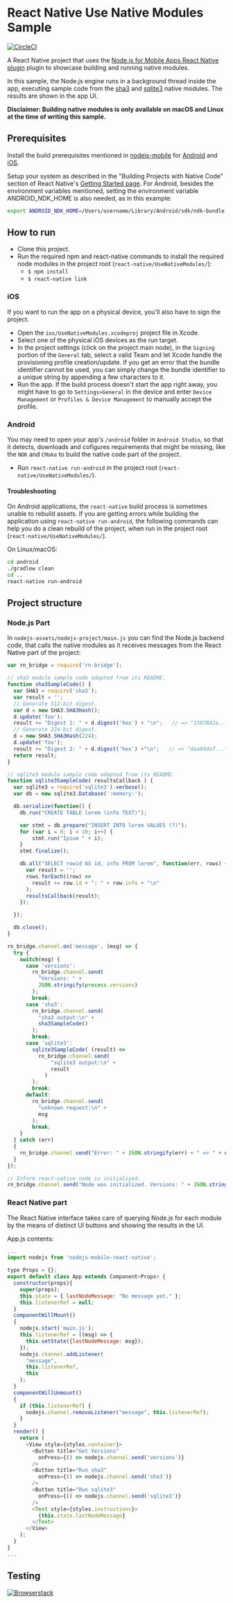 # React Native Use Native Modules Sample

[![CircleCI](https://circleci.com/gh/mandric/nodejs-mobile-sharp.svg?style=svg)](https://circleci.com/gh/mandric/nodejs-mobile-sharp)

A React Native project that uses the [Node.js for Mobile Apps React Native plugin]( https://github.com/janeasystems/nodejs-mobile-react-native) plugin to showcase building and running native modules.

In this sample, the Node.js engine runs in a background thread inside the app, executing sample code from the [sha3](https://www.npmjs.com/package/sha3) and [sqlite3](https://www.npmjs.com/package/sqlite3) native modules. The results are shown in the app UI.

**Disclaimer: Building native modules is only available on macOS and Linux at the time of writing this sample.**

## Prerequisites

Install the build prerequisites mentioned in [nodejs-mobile](https://github.com/janeasystems/nodejs-mobile) for [Android](https://github.com/janeasystems/nodejs-mobile#prerequisites-to-build-the-android-library-on-linux-ubuntudebian) and [iOS](https://github.com/janeasystems/nodejs-mobile#prerequisites-to-build-the-ios-framework-library-on-macos).

Setup your system as described in the "Building Projects with Native Code" section of React Native's [Getting Started page](https://facebook.github.io/react-native/docs/getting-started.html).
For Android, besides the environment variables mentioned, setting the environment variable ANDROID_NDK_HOME is also needed, as in this example:
```sh
export ANDROID_NDK_HOME=/Users/username/Library/Android/sdk/ndk-bundle
```

## How to run
  - Clone this project.
  - Run the required npm and react-native commands to install the required node modules in the project root (`react-native/UseNativeModules/`):
    - `$ npm install`
    - `$ react-native link`

### iOS

If you want to run the app on a physical device, you'll also have to sign the project.

 - Open the `ios/UseNativeModules.xcodeproj` project file in Xcode.
 - Select one of the physical iOS devices as the run target.
 - In the project settings (click on the project main node), in the `Signing` portion of the `General` tab, select a valid Team and let Xcode handle the provisioning profile creation/update. If you get an error that the bundle identifier cannot be used, you can simply change the bundle identifier to a unique string by appending a few characters to it.
 - Run the app. If the build process doesn't start the app right away, you might have to go to `Settings>General` in the device and enter `Device Management` or `Profiles & Device Management` to manually accept the profile.


### Android

You may need to open your app's `/android` folder in `Android Studio`, so that it detects, downloads and cofigures requirements that might be missing, like the `NDK` and `CMake` to build the native code part of the project.

- Run `react-native run-android` in the project root (`react-native/UseNativeModules/`).

#### Troubleshooting
On Android applications, the `react-native` build process is sometimes unable to rebuild assets.
If you are getting errors while building the application using `react-native run-android`, the following commands can help you do a clean rebuild of the project, when run in the project root (`react-native/UseNativeModules/`).

On Linux/macOS:
```sh
cd android
./gradlew clean
cd ..
react-native run-android
```

## Project structure

### Node.js Part

In `nodejs-assets/nodejs-project/main.js` you can find the Node.js backend code, that calls the native modules as it receives messages from the React Native part of the project:

```js
var rn_bridge = require('rn-bridge');

// sha3 module sample code adapted from its README.
function sha3SampleCode() {
  var SHA3 = require('sha3');
  var result = '';
  // Generate 512-bit digest.
  var d = new SHA3.SHA3Hash();
  d.update('foo');
  result += "Digest 1: " + d.digest('hex') + "\n";   // => "1597842a..."
  // Generate 224-bit digest.
  d = new SHA3.SHA3Hash(224);
  d.update('foo');
  result += "Digest 2: " + d.digest('hex') +"\n";   // => "daa94da7..."
  return result;
}

// sqlite3 module sample code adapted from its README.
function sqlite3SampleCode( resultsCallback ) {
  var sqlite3 = require('sqlite3').verbose();
  var db = new sqlite3.Database(':memory:');

  db.serialize(function() {
    db.run("CREATE TABLE lorem (info TEXT)");

    var stmt = db.prepare("INSERT INTO lorem VALUES (?)");
    for (var i = 0; i < 10; i++) {
        stmt.run("Ipsum " + i);
    }
    stmt.finalize();

    db.all("SELECT rowid AS id, info FROM lorem", function(err, rows) {
      var result = '';
      rows.forEach((row) =>
        result += row.id + ": " + row.info + "\n"
      );
      resultsCallback(result);
    });

  });

  db.close();
}

rn_bridge.channel.on('message', (msg) => {
  try {
    switch(msg) {
      case 'versions':
        rn_bridge.channel.send(
          "Versions: " +
          JSON.stringify(process.versions)
        );
        break;
      case 'sha3':
        rn_bridge.channel.send(
          "sha3 output:\n" +
          sha3SampleCode()
        );
        break;
      case 'sqlite3':
        sqlite3SampleCode( (result) =>
          rn_bridge.channel.send(
              "sqlite3 output:\n" +
              result
            )
        );
        break;
      default:
        rn_bridge.channel.send(
          "unknown request:\n" +
          msg
        );
        break;
    }
  } catch (err)
  {
    rn_bridge.channel.send("Error: " + JSON.stringify(err) + " => " + err.stack );
  }
});

// Inform react-native node is initialized.
rn_bridge.channel.send("Node was initialized. Versions: " + JSON.stringify(process.versions));
```

### React Native part

The React Native interface takes care of querying Node.js for each module by the means of distinct UI buttons and showing the results in the UI.

App.js contents:

```js
...
import nodejs from 'nodejs-mobile-react-native';

type Props = {};
export default class App extends Component<Props> {
  constructor(props){
    super(props);
    this.state = { lastNodeMessage: "No message yet." };
    this.listenerRef = null;
  }
  componentWillMount()
  {
    nodejs.start('main.js');
    this.listenerRef = ((msg) => {
      this.setState({lastNodeMessage: msg});
    });
    nodejs.channel.addListener(
      "message",
      this.listenerRef,
      this 
    );
  }
  componentWillUnmount()
  {
    if (this.listenerRef) {
      nodejs.channel.removeListener("message", this.listenerRef);
    }
  }
  render() {
    return (
      <View style={styles.container}>
        <Button title="Get Versions"
          onPress={() => nodejs.channel.send('versions')}
        />
        <Button title="Run sha3"
          onPress={() => nodejs.channel.send('sha3')}
        />
        <Button title="Run sqlite3"
          onPress={() => nodejs.channel.send('sqlite3')}
        />
        <Text style={styles.instructions}>
          {this.state.lastNodeMessage}
        </Text>
      </View>
    );
  }
}
...
```

## Testing

[![Browserstack](browserstack-logo-600x315.png)](http://browserstack.com/)